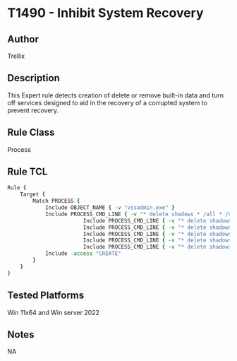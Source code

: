 # T1490 - Inhibit System Recovery

## Author
Trellix

## Description
This Expert rule detects creation of delete or remove built-in data and turn off services designed to aid in the recovery of a corrupted system to prevent recovery.

## Rule Class 
Process

## Rule TCL
```tcl
Rule {
	Target {
		Match PROCESS {
			Include OBJECT_NAME { -v "vssadmin.exe" }
			Include PROCESS_CMD_LINE { -v "* delete shadows * /all * /quiet *" }
                        Include PROCESS_CMD_LINE { -v "* delete shadows * /all /quiet" }
                        Include PROCESS_CMD_LINE { -v "* delete shadows /all /quiet**" }
                        Include PROCESS_CMD_LINE { -v "* delete shadows * /quiet /all" }
                        Include PROCESS_CMD_LINE { -v "* delete shadows * /quiet * /all *" }
                        Include PROCESS_CMD_LINE { -v "* delete shadows /quiet /all**" }
			Include -access "CREATE"
		}
	}
}
```

## Tested Platforms
Win 11x64 and Win server 2022

## Notes
NA
